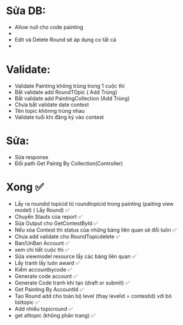# Sửa DB:
- Allow null cho code painting
- 
- Edit và Delete Round sẽ áp dụng co tất cả 
- 
# Validate:
- Validate Painting không trùng trong 1 cuộc thi
- Bắt validate add RoundTOpic ( Add Trùng)
- Bắt validate add PaintingCollection (Add Trùng)
- Chưa bắt validate date contest
- Tên topic khônng trùng nhau
- Validate tuổi khi đăng ký vào contest

# Sửa: 
- Sửa response
- Đổi path Get Paintg By Collection(Controller)




  
# Xong :white_check_mark:
- Lấy ra roundid topicid từ roundtopicid trong painting (paiting view model) ( Lấy Round) :white_check_mark:
- Chuyển Stauts của report :white_check_mark:
- Sửa Output cho GetContestById :white_check_mark:
- Nếu xóa Contest thì status của những bảng liên quan sẽ đổi luôn :white_check_mark:
- Chưa add validate cho RoundTopicdelete :white_check_mark:
- Ban/UnBan Account :white_check_mark:
- xem chi tiết cuộc thi :white_check_mark:
- Sửa viewmodel resource lấy các bảng liên quan :white_check_mark:
- Lấy tranh lấy luôn award :white_check_mark:
- Kiếm accountbycode :white_check_mark:
- Generate code account :white_check_mark:
- Generate Code tranh khi tạo (draft or submit) :white_check_mark:
- Get Painting By AccountId :white_check_mark:
- Tạo Round add cho toàn bộ level (thay levelid = contestid) với bỏ listtopic :white_check_mark:
- Add nhiều topicround :white_check_mark:
- get alltopic (không phân trang) :white_check_mark:
